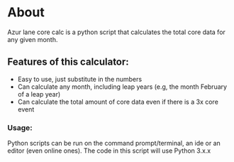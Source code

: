 # About

Azur lane core calc is a python script that calculates the total core data for any given month.

## Features of this calculator:

- Easy to use, just substitute in the numbers
- Can calculate any month, including leap years (e.g, the month February of a leap year)
- Can calculate the total amount of core data even if there is a 3x core event 

### Usage:
Python scripts can be run on the command prompt/terminal, an ide or an editor (even online ones). The code in this script will use Python 3.x.x 
